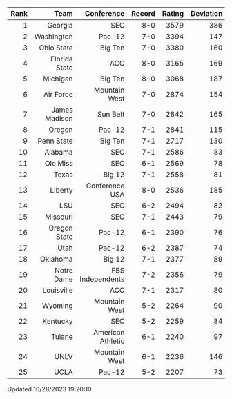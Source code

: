 | Rank  | Team                 | Conference           | Record   | Rating | Deviation |
| ---:  | ---:                 | ---:                 | ---:     | ---:   | ---:      |
| 1     | Georgia              | SEC                  | 8-0      | 3579   | 386       |
| 2     | Washington           | Pac-12               | 7-0      | 3394   | 147       |
| 3     | Ohio State           | Big Ten              | 7-0      | 3380   | 160       |
| 4     | Florida State        | ACC                  | 8-0      | 3165   | 169       |
| 5     | Michigan             | Big Ten              | 8-0      | 3068   | 187       |
| 6     | Air Force            | Mountain West        | 7-0      | 2874   | 154       |
| 7     | James Madison        | Sun Belt             | 7-0      | 2842   | 165       |
| 8     | Oregon               | Pac-12               | 7-1      | 2841   | 115       |
| 9     | Penn State           | Big Ten              | 7-1      | 2717   | 130       |
| 10    | Alabama              | SEC                  | 7-1      | 2586   | 83        |
| 11    | Ole Miss             | SEC                  | 6-1      | 2569   | 78        |
| 12    | Texas                | Big 12               | 7-1      | 2558   | 81        |
| 13    | Liberty              | Conference USA       | 8-0      | 2536   | 185       |
| 14    | LSU                  | SEC                  | 6-2      | 2494   | 82        |
| 15    | Missouri             | SEC                  | 7-1      | 2443   | 79        |
| 16    | Oregon State         | Pac-12               | 6-1      | 2390   | 76        |
| 17    | Utah                 | Pac-12               | 6-2      | 2387   | 74        |
| 18    | Oklahoma             | Big 12               | 7-1      | 2377   | 89        |
| 19    | Notre Dame           | FBS Independents     | 7-2      | 2356   | 79        |
| 20    | Louisville           | ACC                  | 7-1      | 2317   | 80        |
| 21    | Wyoming              | Mountain West        | 5-2      | 2264   | 90        |
| 22    | Kentucky             | SEC                  | 5-2      | 2259   | 84        |
| 23    | Tulane               | American Athletic    | 6-1      | 2240   | 97        |
| 24    | UNLV                 | Mountain West        | 6-1      | 2236   | 146       |
| 25    | UCLA                 | Pac-12               | 5-2      | 2207   | 73        |

Updated 10/28/2023 19:20:10
